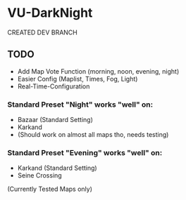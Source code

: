 # VU-DarkNight

CREATED DEV BRANCH

## TODO
- Add Map Vote Function (morning, noon, evening, night)
- Easier Config (Maplist, Times, Fog, Light)
- Real-Time-Configuration



### Standard Preset "Night" works "well" on:

- Bazaar (Standard Setting)
- Karkand
- (Should work on almost all maps tho, needs testing)

### Standard Preset "Evening" works "well" on:

- Karkand (Standard Setting)
- Seine Crossing

(Currently Tested Maps only)
